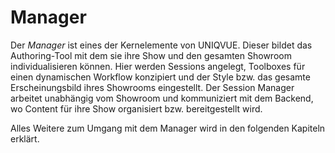 # Manager

Der *Manager* ist eines der Kernelemente von UNIQVUE. Dieser bildet das Authoring-Tool mit dem sie ihre Show und den gesamten Showroom individualisieren können. Hier werden Sessions angelegt, Toolboxes für einen dynamischen Workflow konzipiert und der Style bzw. das gesamte Erscheinungsbild ihres Showrooms eingestellt. Der Session Manager arbeitet unabhängig vom Showroom und kommuniziert mit dem Backend, wo Content für ihre Show organisiert bzw. bereitgestellt wird. 

Alles Weitere zum Umgang mit dem Manager wird in den folgenden Kapiteln erklärt.

